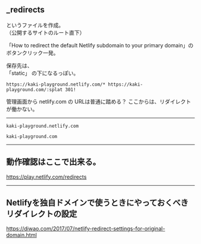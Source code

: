 

## _redirects
というファイルを作成。  
（公開するサイトのルート直下）  

「How to redirect the default Netlify subdomain to your primary domain」のボタンクリック一発。

保存先は、  
「static」
の下になるっぽい。
```
https://kaki-playground.netlify.com/* https://kaki-playground.com/:splat 301!
```

管理画面から netlify.com の URLは普通に踏める？
ここからは、リダイレクトが働かない。

_________________________
```
kaki-playground.netlify.com

kaki-playground.com
```

________________________________________________________________
## 動作確認はここで出来る。
<https://play.netlify.com/redirects>

________________________________________________________________
## Netlifyを独自ドメインで使うときにやっておくべきリダイレクトの設定
<https://diwao.com/2017/07/netlify-redirect-settings-for-original-domain.html>


